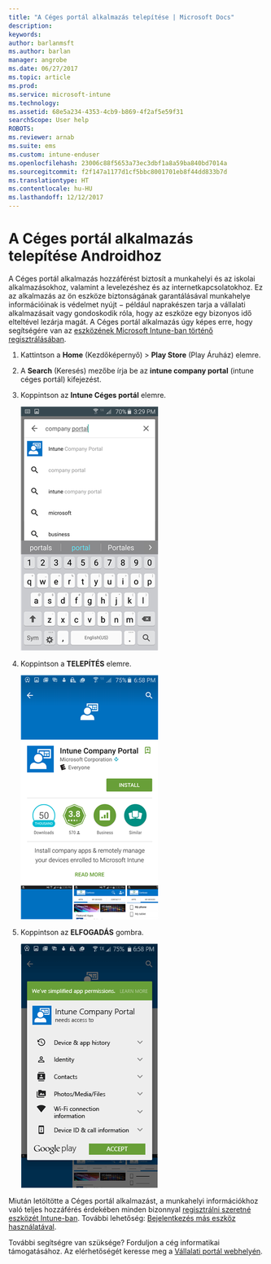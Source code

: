 ```yaml
---
title: "A Céges portál alkalmazás telepítése | Microsoft Docs"
description: 
keywords: 
author: barlanmsft
ms.author: barlan
manager: angrobe
ms.date: 06/27/2017
ms.topic: article
ms.prod: 
ms.service: microsoft-intune
ms.technology: 
ms.assetid: 68e5a234-4353-4cb9-b869-4f2af5e59f31
searchScope: User help
ROBOTS: 
ms.reviewer: arnab
ms.suite: ems
ms.custom: intune-enduser
ms.openlocfilehash: 23006c88f5653a73ec3dbf1a8a59ba840bd7014a
ms.sourcegitcommit: f2f147a1177d1cf5bbc8001701eb8f44dd833b7d
ms.translationtype: HT
ms.contentlocale: hu-HU
ms.lasthandoff: 12/12/2017
---
```

# <a name="install-the-company-portal-app-for-android"></a>A Céges portál alkalmazás telepítése Androidhoz

A Céges portál alkalmazás hozzáférést biztosít a munkahelyi és az iskolai alkalmazásokhoz, valamint a levelezéshez és az internetkapcsolatokhoz. Ez az alkalmazás az ön eszköze biztonságának garantálásával munkahelye információinak is védelmet nyújt − például naprakészen tarja a vállalati alkalmazásait vagy gondoskodik róla, hogy az eszköze egy bizonyos idő elteltével lezárja magát. A Céges portál alkalmazás úgy képes erre, hogy segítségére van az [eszközének Microsoft Intune-ban történő regisztrálásában](what-happens-if-you-install-the-company-portal-app-and-enroll-your-device-in-intune-android.md).

1.  Kattintson a **Home** (Kezdőképernyő) > **Play Store** (Play Áruház) elemre.

2.  A **Search** (Keresés) mezőbe írja be az **intune company portal** (intune céges portál) kifejezést.

3.  Koppintson az **Intune Céges portál** elemre.

    ![android-search-company-portal](./media/and-cpinstall-1-search-cp.png)

4.  Koppintson a **TELEPÍTÉS** elemre.

    ![android-install-company-portal](./media/and-cpinstall-2-install.png)

5.  Koppintson az **ELFOGADÁS** gombra.

    ![android-accept-company-portal-terms](./media/and-cpinstall-3-cp-accept.png)

Miután letöltötte a Céges portál alkalmazást, a munkahelyi információkhoz való teljes hozzáférés érdekében minden bizonnyal [regisztrálni szeretné eszközét Intune-ban](enroll-your-device-in-Intune-android.md). További lehetőség: [Bejelentkezés más eszköz használatával](https://docs.microsoft.com/intune-user-help/sign-in-to-the-company-portal#signing-in-from-another-device).

További segítségre van szüksége? Forduljon a cég informatikai támogatásához. Az elérhetőségét keresse meg a [Vállalati portál webhelyén](https://portal.manage.microsoft.com#HelpDeskDialog).
